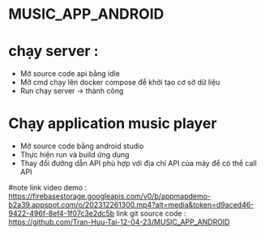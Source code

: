 # MUSIC_APP_ANDROID
# chạy server :

-   Mở source code api bằng idle
-   Mở cmd chạy lên docker compose để khởi tạo cơ sở dữ liệu
-   Run chạy server -> thành công

# Chạy application music player

-   Mở source code bằng android studio
-   Thực hiện run và build ứng dụng
-   Thay đổi đưởng dẫn API phù hợp với địa chỉ API của máy để có thể call API

#note
link video demo : https://firebasestorage.googleapis.com/v0/b/appmapdemo-b2a39.appspot.com/o/202312261300.mp4?alt=media&token=d9aced46-9422-496f-8ef4-1f07c3e2dc5b
link git source code : https://github.com/Tran-Huu-Tai-12-04-23/MUSIC_APP_ANDROID

